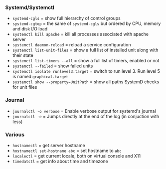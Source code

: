 ### Systemd/Systemctl

+ `systemd-cgls` = show full hierarchy of control groups
+ `systemd-cgtop` = the same of `systemd-cgls` but ordered by CPU, memory and disk I/O load
+ `systemctl kill apache` = kill all processes associated with apache server
+ `systemctl daemon-reload` = reload a service configuration
+ `systemctl list-unit-files` = show a full list of installed unit along with their state
+ `systemctl list-timers --all` = show a full list of timers, enabled or not
+ `systemctl --failed` = show failed units
+ `systemctl isolate runlevel3.target` = switch to run level 3. Run level 5 is named `graphical.target`
+ `systemctl show --property=UnitPath` = show all paths SystemD checks for unit files

### Journal

+ `journalctl -o verbose` = Enable verbose output for systemd's journal
+ `journalctl -e` = Jumps directly at the end of the log (in conjuction with less)

### Various

+ `hostnamectl` = get server hostname
+ `hostnamectl set-hostname abc` = set hostname to `abc`
+ `localectl` = get current locale, both on virtual console and X11
+ `timedatctl` = get info about time and timezone
